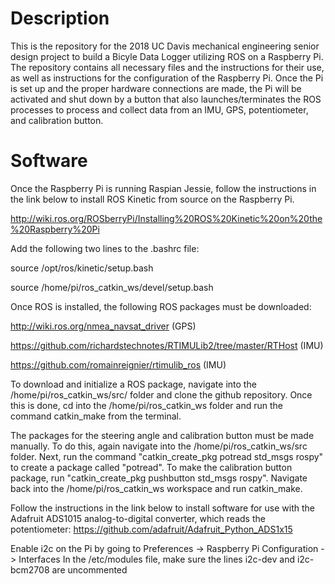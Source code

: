 # Description

This is the repository for the 2018 UC Davis mechanical engineering senior design project to build a Bicyle Data Logger utilizing ROS on a 
Raspberry Pi. The repository contains all necessary files and the instructions for their use, as well as instructions for the configuration
of the Raspberry Pi. Once the Pi is set up and the proper hardware connections are made, the Pi will be activated and shut
down by a button that also launches/terminates the ROS processes to process and collect data from an IMU, GPS, potentiometer, and 
calibration button.

# Software
Once the Raspberry Pi is running Raspian Jessie, follow the instructions in the link below to install ROS Kinetic from source on the 
Raspberry Pi.

http://wiki.ros.org/ROSberryPi/Installing%20ROS%20Kinetic%20on%20the%20Raspberry%20Pi

Add the following two lines to the .bashrc file:

source /opt/ros/kinetic/setup.bash

source /home/pi/ros_catkin_ws/devel/setup.bash



Once ROS is installed, the following ROS packages must be downloaded:

http://wiki.ros.org/nmea_navsat_driver (GPS)

https://github.com/richardstechnotes/RTIMULib2/tree/master/RTHost (IMU)

https://github.com/romainreignier/rtimulib_ros (IMU)

To download and initialize a ROS package, navigate into the /home/pi/ros_catkin_ws/src/ folder and clone the github repository. Once this is done, cd into the /home/pi/ros_catkin_ws folder and run the command catkin_make from the terminal.

The packages for the steering angle and calibration button must be made manually. To do this, again navigate into the 
/home/pi/ros_catkin_ws/src folder. Next, run the command "catkin_create_pkg potread std_msgs rospy" to create a package called "potread".
To make the calibration button package, run "catkin_create_pkg pushbutton std_msgs rospy". Navigate back into the /home/pi/ros_catkin_ws
workspace and run catkin_make.

Follow the instructions in the link below to install software for use with the Adafruit ADS1015 analog-to-digital converter, which reads
the potentiometer:
https://github.com/adafruit/Adafruit_Python_ADS1x15

Enable i2c on the Pi by going to Preferences -> Raspberry Pi Configuration -> Interfaces
In the /etc/modules file, make sure the lines i2c-dev and i2c-bcm2708 are uncommented

